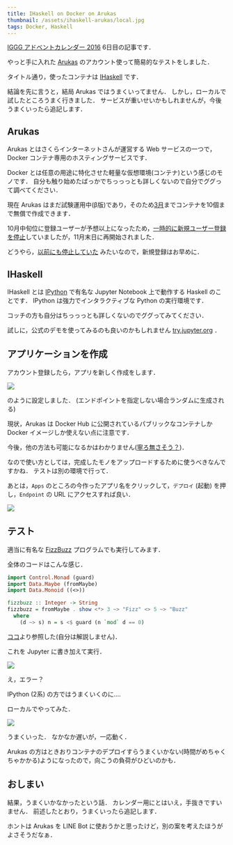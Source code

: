 ```yaml
---
title: IHaskell on Docker on Arukas
thumbnail: /assets/ihaskell-arukas/local.jpg
tags: Docker, Haskell
---
```


[IGGG アドベントカレンダー 2016](http://www.adventar.org/calendars/1572) 6日目の記事です．

やっと手に入れた [Arukas](https://arukas.io/) のアカウント使って簡易的なテストをしました．

タイトル通り，使ったコンテナは [IHaskell](https://github.com/gibiansky/IHaskell) です．

結論を先に言うと，結局 Arukas ではうまくいってません．
しかし，ローカルで試したところうまく行きました．
サービスが重いせいかもしれませんが，今後うまくいったら追記します．

## Arukas

Arukas とはさくらインターネットさんが運営する Web サービスの一つで，Docker コンテナ専用のホスティングサービスです．

Docker とは任意の用途に特化させた軽量な仮想環境(コンテナ)という感じのモノです．
自分も触り始めたばっかでちっっっとも詳しくないので自分でググって調べてください．

現在 Arukas はまだ試験運用中(β版)であり，そのため[3月](https://arukas.io/terms/terms-arukas/)までコンテナを10個まで無償で作成できます．

10月中旬位に登録ユーザーが予想以上になったため，[一時的に新規ユーザー登録を停止](https://twitter.com/arukas_io/status/788314127684898817)していましたが，11月末日に再開始されました．

どうやら，[以前にも停止していた](https://arukas.io/updates/20160908_resume_signup/) みたいなので，新規登録はお早めに．

## IHaskell

IHaskell とは [IPython](https://ipython.org/) で有名な Jupyter Notebook 上で動作する Haskell のことです．
IPython は強力でインタラクティブな Python の実行環境です．

コッチの方も自分はちっっっとも詳しくないのでググってみてください．

試しに，公式のデモを使ってみるのも良いのかもしれません [try.jupyter.org](https://try.jupyter.org) ．

## アプリケーションを作成

アカウント登録したら，アプリを新しく作成をします．

![](/assets/ihaskell-arukas/new_app.jpg)

のように設定しました．
(エンドポイントを指定しない場合ランダムに生成される)

現状，Arukas は Docker Hub に公開されているパブリックなコンテナしか Docker イメージしか使えない点に注意です．

今後，他の方法も可能になるかはわかりません([寧ろ無さそう？](https://support.arukas.io/hc/ja/articles/219254197))．

なので使い方としては，完成したモノをアップロードするために使うべきなんですかね．
テストは別の環境で行って．

あとは，`Apps` のところの今作ったアプリ名をクリックして，`デプロイ` (起動) を押し，`Endpoint` の URL にアクセスすれば良い．

![](/assets/ihaskell-arukas/home.jpg)

## テスト

適当に有名な [FizzBuzz](https://ja.wikipedia.org/wiki/Fizz_Buzz) プログラムでも実行してみます．

全体のコードはこんな感じ．

```haskell
import Control.Monad (guard)
import Data.Maybe (fromMaybe)
import Data.Monoid ((<>))

fizzbuzz :: Integer -> String
fizzbuzz = fromMaybe . show <*> 3 ~> "Fizz" <> 5 ~> "Buzz"
  where
    (d ~> s) n = s <$ guard (n `mod` d == 0)
```

[ココ](https://www.reddit.com/r/haskell/comments/2cum9p/i_did_a_haskell_fizzbuzz/)より参照した(自分は解説しません)．

これを Jupyter に書き加えて実行．

![](/assets/ihaskell-arukas/error.jpg)

え，エラー？

IPython (2系) の方ではうまくいくのに....

ローカルでやってみた．

![](/assets/ihaskell-arukas/local.jpg)

うまくいった．
なかなか遅いが，一応動く．

Arukas の方はときおりコンテナのデプロイすらうまくいかない(時間がめちゃくちゃかかる)ようになったので，向こうの負荷がひどいのかも．

## おしまい

結果，うまくいかなかったという話．
カレンダー用にとはいえ，手抜きですいません．
前述したとおり，うまくいったら追記します．

ホントは Arukas を LINE Bot に使おうかと思ったけど，別の案を考えたほうがよさそうだなぁ．
